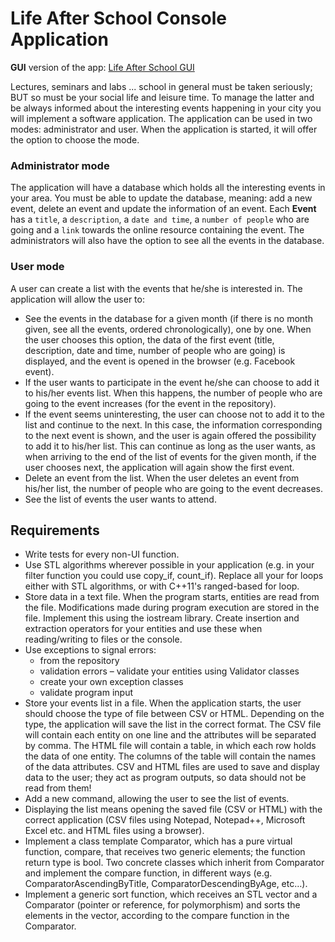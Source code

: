 # Life After School Console Application

**GUI** version of the app:  [Life After School GUI](https://github.com/antoniacatrinel/Life-After-School-App-CPP/tree/main/Life%20After%20School%20GUI)

Lectures, seminars and labs ... school in general must be taken seriously; BUT so must be your social life and leisure time. To manage the latter and be always informed about the interesting events happening in your city you will implement a software application. The application can be used in two modes: administrator and user. When the application is started, it will offer the option to choose the mode.

### Administrator mode
The application will have a database which holds all the interesting events in your area. You must be able to update the database, meaning: add a new event, delete an event and update the information of an event. Each **Event** has a `title`, a `description`, a `date and time`, a `number of people` who are going and a `link` towards the online resource containing the event. The administrators will also have the option to see all the events in the database.

### User mode
A user can create a list with the events that he/she is interested in. The application will allow the user to:
- See the events in the database for a given month (if there is no month given, see all the events, ordered chronologically), one by one. When the user chooses this option, the data of the first event (title, description, date and time, number of people who are going) is displayed, and the event is opened in the browser (e.g. Facebook event).
- If the user wants to participate in the event he/she can choose to add it to his/her events list. When this happens, the number of people who are going to the event increases (for the event in the repository).
- If the event seems uninteresting, the user can choose not to add it to the list and continue to the next. In this case, the information corresponding to the next event is shown, and the user is again offered the possibility to add it to his/her list. This can continue as long as the user wants, as when arriving to the end of the list of events for the given month, if the user chooses next, the application will again show the first event.
- Delete an event from the list. When the user deletes an event from his/her list, the number of people who are going to the event decreases.
- See the list of events the user wants to attend.

## Requirements
- Write tests for every non-UI function.
- Use STL algorithms wherever possible in your application (e.g. in your filter function you could use copy_if, count_if). Replace all your for loops either with STL algorithms, or with C++11's ranged-based for loop.
- Store data in a text file. When the program starts, entities are read from the file. Modifications made during program execution are stored in the file. Implement this using the iostream library. Create insertion and extraction operators for your entities and use these when reading/writing to files or the console.
- Use exceptions to signal errors:
    - from the repository
    - validation errors – validate your entities using Validator classes
    - create your own exception classes
    - validate program input
- Store your events list in a file. When the application starts, the user should choose the type of file between CSV or HTML. Depending on the type, the application will save the list in the correct format. The CSV file will contain each entity on one line and the attributes will be separated by comma. The HTML file will contain a table, in which each row holds the data of one entity. The columns of the table will contain the names of the data attributes. CSV and HTML files are used to save and display data to the user; they act as program outputs, so data should not be read from them!
- Add a new command, allowing the user to see the list of events.
- Displaying the list means opening the saved file (CSV or HTML) with the correct application (CSV files using Notepad, Notepad++, Microsoft Excel etc. and HTML files using a browser).
- Implement a class template Comparator, which has a pure virtual function, compare, that receives two generic elements; the function return type is bool. Two concrete classes which inherit from Comparator and implement the compare function, in different ways (e.g. ComparatorAscendingByTitle, ComparatorDescendingByAge, etc…).
- Implement a generic sort function, which receives an STL vector and a Comparator (pointer or reference, for polymorphism) and sorts the elements in the vector, according to the compare function in the Comparator.
